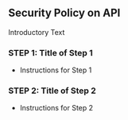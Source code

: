 
## Security Policy on API

Introductory Text

### **STEP 1**: Title of Step 1

- Instructions for Step 1

### **STEP 2**: Title of Step 2

- Instructions for Step 2

